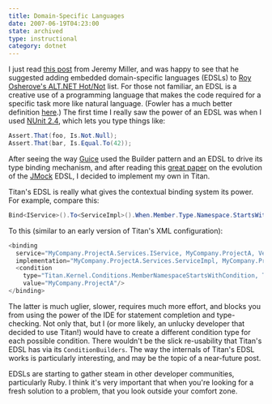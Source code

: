 ```yaml
---
title: Domain-Specific Languages
date: 2007-06-19T04:23:00
state: archived
type: instructional
category: dotnet
---
```


I just read [this post](http://codebetter.com/blogs/jeremy.miller/archive/2007/06/17/a-train-of-thought-june-17-2007-edition.aspx) from Jeremy Miller, and was happy to see that he suggested adding embedded domain-specific languages (EDSLs) to [Roy Osherove's ALT.NET Hot/Not](http://weblogs.asp.net/rosherove/archive/2007/06/04/alt-net-alternative-tools-and-approaches-to-mainstream-net.aspx) list. For those not familiar, an EDSL is a creative use of a programming language that makes the code required for a specific task more like natural language. (Fowler has a much better definition [here](http://www.martinfowler.com/bliki/DomainSpecificLanguage.html).) The first time I really saw the power of an EDSL was when I used [NUnit 2.4](http://www.nunit.org/), which lets you type things like:

```csharp
Assert.That(foo, Is.Not.Null);
Assert.That(bar, Is.Equal.To(42));
```

After seeing the way [Guice](http://code.google.com/p/google-guice/) used the Builder pattern and an EDSL to drive its type binding mechanism, and after reading this [great paper](http://www.mockobjects.com/files/evolving_an_edsl.ooplsa2006.pdf) on the evolution of the [JMock](http://www.jmock.org/) EDSL, I decided to implement my own in Titan.

Titan's EDSL is really what gives the contextual binding system its power. For example, compare this:

```csharp
Bind<IService>().To<ServiceImpl>().When.Member.Type.Namespace.StartsWith("MyCompany.ProjectA");
```

To this (similar to an early version of Titan's XML configuration):

```csharp
<binding
  service="MyCompany.ProjectA.Services.IService, MyCompany.ProjectA, Version=1.2.3.4"
  implementation="MyCompany.ProjectA.Services.ServiceImpl, MyCompany.ProjectA, Version=1.2.3.4">
  <condition
    type="Titan.Kernel.Conditions.MemberNamespaceStartsWithCondition, Titan.Kernel"
    value="MyCompany.ProjectA"/>
</binding>
```

The latter is much uglier, slower, requires much more effort, and blocks you from using the power of the IDE for statement completion and type-checking. Not only that, but I (or more likely, an unlucky developer that decided to use Titan!) would have to create a different condition type for each possible condition. There wouldn't be the slick re-usability that Titan's EDSL has via its `ConditionBuilders`. The way the internals of Titan's EDSL works is particularly interesting, and may be the topic of a near-future post.

EDSLs are starting to gather steam in other developer communities, particularly Ruby. I think it's very important that when you're looking for a fresh solution to a problem, that you look outside your comfort zone.
